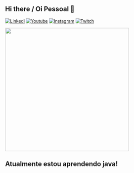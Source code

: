   ## Hi there / Oi Pessoal 👋
  
  [![Linkedi](https://img.shields.io/badge/LinkedIn-0077B5?style=for-the-badge&logo=linkedin&logoColor=white)](https://www.linkedin.com/in/thiagoatl/)
          [![Youtube](https://img.shields.io/badge/YouTube-FF0000?style=for-the-badge&logo=youtube&logoColor=whit)](https://www.youtube.com/channel/UC8yh4Ow0PjzE3xmGadDOing)
          [![Instagram](https://img.shields.io/badge/Instagram-E4405F?style=for-the-badge&logo=instagram&logoColor=white)](https://instagram.com/thiagoatl_)
          [![Twitch](https://img.shields.io/badge/Twitch-9146FF?style=for-the-badge&logo=twitch&logoColor=white)](https://twitch.tv/thiagoatl)
          

   <img height = "400" weight = "400" src="https://cdn.jsdelivr.net/gh/devicons/devicon/icons/java/java-original-wordmark.svg" />
   
## Atualmente estou aprendendo java!
